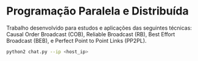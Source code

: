 # Programação Paralela e Distribuída

Trabalho desenvolvido para estudos e aplicações das seguintes técnicas: Causal Order Broadcast (COB), Reliable Broadcast (RB), Best Effort Broadcast (BEB), e Perfect Point to Point Links (PP2PL).

```bash
python2 chat.py --ip <host_ip>
```
